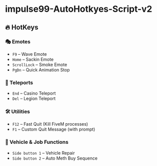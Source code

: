 # impulse99-AutoHotkyes-Script-v2
## 🔥 HotKeys

### 🎭 Emotes
- `F9` – Wave Emote
- `Home` – Sackin Emote
- `ScrollLock` – Smoke Emote
- `PgDn` – Quick Animation Stop

### 📍 Teleports
- `End` – Casino Teleport
- `Del` – Legion Teleport

### 🛠️ Utilities
- `F12` – Fast Quit (Kill FiveM processes)
- `F1` – Custom Quit Message (with prompt)

### 🚗 Vehicle & Job Functions
- `Side button 1` – Vehicle Repair
- `Side button 2` – Auto Meth Buy Sequence

